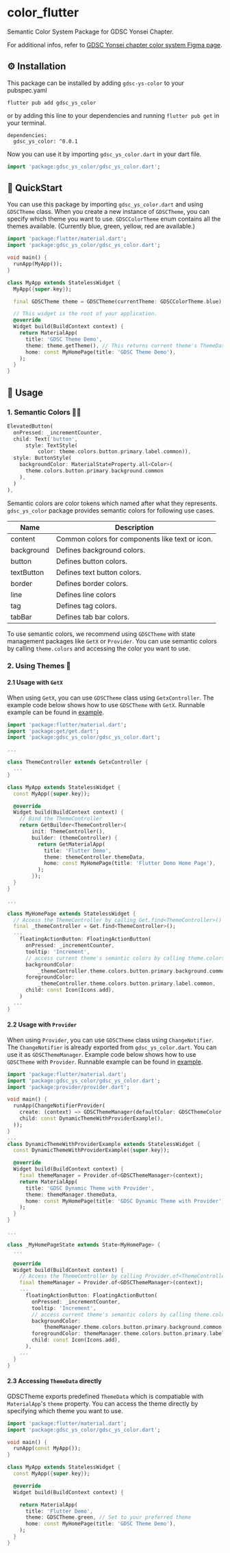 # color_flutter

Semantic Color System Package for GDSC Yonsei Chapter.

For additional infos, refer to [GDSC Yonsei chapter color system Figma page](https://www.figma.com/file/wFwdtlpxKDz3CUCyx8cJIJ/GDSC-Yonsei-Semantic-Color-System?type=design&node-id=93%3A1497&mode=design&t=enoXVWRtDLX0KXZM-1).

## ⚙️ Installation

This package can be installed by adding `gdsc-ys-color` to your pubspec.yaml

```
flutter pub add gdsc_ys_color
```

or by adding this line to your dependencies and running `flutter pub get` in your terminal.

```
dependencies:
  gdsc_ys_color: ^0.0.1
```

Now you can use it by importing `gdsc_ys_color.dart` in your dart file.

```dart
import 'package:gdsc_ys_color/gdsc_ys_color.dart';
```

## 👟 QuickStart

You can use this package by importing `gdsc_ys_color.dart` and using `GDSCTheme` class.
When you create a new instance of `GDSCTheme`, you can specify which theme you want to use.
`GDSCColorTheme` enum contains all the themes available. (Currently blue, green, yellow, red are available.)

```dart
import 'package:flutter/material.dart';
import 'package:gdsc_ys_color/gdsc_ys_color.dart';

void main() {
  runApp(MyApp());
}

class MyApp extends StatelessWidget {
  MyApp({super.key});

  final GDSCTheme theme = GDSCTheme(currentTheme: GDSCColorTheme.blue);

  // This widget is the root of your application.
  @override
  Widget build(BuildContext context) {
    return MaterialApp(
      title: 'GDSC Theme Demo',
      theme: theme.getTheme(), // This returns current theme's ThemeData object.
      home: const MyHomePage(title: 'GDSC Theme Demo'),
    );
  }
}
```

## 🔧 Usage

### 1. Semantic Colors 👩‍🎨

```dart
ElevatedButton(
  onPressed: _incrementCounter,
  child: Text('button',
      style: TextStyle(
          color: theme.colors.button.primary.label.common)),
  style: ButtonStyle(
    backgroundColor: MaterialStateProperty.all<Color>(
      theme.colors.button.primary.background.common
    ),
  )
),
```

Semantic colors are color tokens which named after what they represents.
`gdsc_ys_color` package provides semantic colors for following use cases.

| Name       | Description                                     |
| ---------- | ----------------------------------------------- |
| content    | Common colors for components like text or icon. |
| background | Defines background colors.                      |
| button     | Defines button colors.                          |
| textButton | Defines text button colors.                     |
| border     | Defines border colors.                          |
| line       | Defines line colors                             |
| tag        | Defines tag colors.                             |
| tabBar     | Defines tab bar colors.                         |

To use semantic colors, we recommend using `GDSCTheme` with state management packages like `GetX` or `Provider`.
You can use semantic colors by calling `theme.colors` and accessing the color you want to use.

### 2. Using Themes 🎨

#### 2.1 Usage with `GetX`

When using `GetX`, you can use `GDSCTheme` class using `GetxController`.
The example code below shows how to use `GDSCTheme` with `GetX`.
Runnable example can be found in [example](./example/lib/dynamic_theme_with_getx.dart).

```dart
import 'package:flutter/material.dart';
import 'package:get/get.dart';
import 'package:gdsc_ys_color/gdsc_ys_color.dart';

...

class ThemeController extends GetxController {
  ...
}

class MyApp extends StatelessWidget {
  const MyApp({super.key});

  @override
  Widget build(BuildContext context) {
    // Bind the ThemeController
    return GetBuilder<ThemeController>(
        init: ThemeController(),
        builder: (themeController) {
          return GetMaterialApp(
            title: 'Flutter Demo',
            theme: themeController.themeData,
            home: const MyHomePage(title: 'Flutter Demo Home Page'),
          );
        });
  }
}

...

class MyHomePage extends StatelessWidget {
  // Access the ThemeController by calling Get.find<ThemeController>()
  final _themeController = Get.find<ThemeController>();
  ...
    floatingActionButton: FloatingActionButton(
      onPressed: _incrementCounter,
      tooltip: 'Increment',
      // access current theme's semantic colors by calling theme.colors
      backgroundColor:
          _themeController.theme.colors.button.primary.background.common,
      foregroundColor:
          _themeController.theme.colors.button.primary.label.common,
      child: const Icon(Icons.add),
    )
  ...
}
```

#### 2.2 Usage with `Provider`

When using `Provider`, you can use `GDSCTheme` class using `ChangeNotifier`.
The `ChangeNotifier` is already exported from `gdsc_ys_color.dart`. You can use it as `GDSCThemeManager`.
Example code below shows how to use `GDSCTheme` with `Provider`.
Runnable example can be found in [example](./example/lib/dynamic_theme_with_provider.dart).

```dart
import 'package:flutter/material.dart';
import 'package:gdsc_ys_color/gdsc_ys_color.dart';
import 'package:provider/provider.dart';

void main() {
  runApp(ChangeNotifierProvider(
    create: (context) => GDSCThemeManager(defaultColor: GDSCThemeColor.green),
    child: const DynamicThemeWithProviderExample(),
  ));
}
...
class DynamicThemeWithProviderExample extends StatelessWidget {
  const DynamicThemeWithProviderExample({super.key});

  @override
  Widget build(BuildContext context) {
    final themeManager = Provider.of<GDSCThemeManager>(context);
    return MaterialApp(
      title: 'GDSC Dynamic Theme with Provider',
      theme: themeManager.themeData,
      home: const MyHomePage(title: 'GDSC Dynamic Theme with Provider'),
    );
  }
}

...

class _MyHomePageState extends State<MyHomePage> {
  ...

  @override
  Widget build(BuildContext context) {
    // Access the ThemeController by calling Provider.of<ThemeController>(context)
    final themeManager = Provider.of<GDSCThemeManager>(context);
    ...
      floatingActionButton: FloatingActionButton(
        onPressed: _incrementCounter,
        tooltip: 'Increment',
        // access current theme's semantic colors by calling theme.colors
        backgroundColor:
            themeManager.theme.colors.button.primary.background.common,
        foregroundColor: themeManager.theme.colors.button.primary.label.common,
        child: const Icon(Icons.add),
      ),
    ...
  }
}
```

#### 2.3 Accessing `ThemeData` directly

GDSCTheme exports predefined `ThemeData` which is compatiable with `MaterialApp`'s `theme` property.
You can access the theme directly by specifying which theme you want to use.

```dart
import 'package:flutter/material.dart';
import 'package:gdsc_ys_color/gdsc_ys_color.dart';

void main() {
  runApp(const MyApp());
}

class MyApp extends StatelessWidget {
  const MyApp({super.key});

  @override
  Widget build(BuildContext context) {

    return MaterialApp(
      title: 'Flutter Demo',
      theme: GDSCTheme.green, // Set to your preferred theme
      home: const MyHomePage(title: 'GDSC Theme Demo'),
    );
  }
}
```
